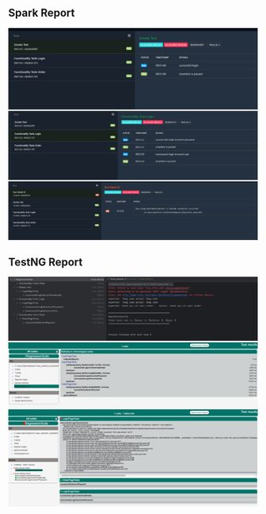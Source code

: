 
## **Spark Report**
<img src=images/1.png>
<img src=images/2.png>
<img src=images/5failed.png>

## **TestNG Report**
<img src=images/4.png>
<img src=images/3.png>
<img src=images/6failed.png>